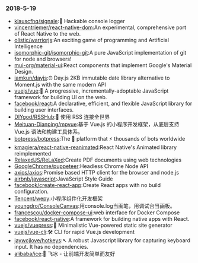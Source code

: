 ### 2018-5-19 
* [klauscfhq/signale](https://github.com//klauscfhq/signale):👋 Hackable console logger 
* [vincentriemer/react-native-dom](https://github.com//vincentriemer/react-native-dom):An experimental, comprehensive port of React Native to the web. 
* [olistic/warriorjs](https://github.com//olistic/warriorjs):An exciting game of programming and Artificial Intelligence 
* [isomorphic-git/isomorphic-git](https://github.com//isomorphic-git/isomorphic-git):A pure JavaScript implementation of git for node and browsers! 
* [mui-org/material-ui](https://github.com//mui-org/material-ui):React components that implement Google's Material Design. 
* [iamkun/dayjs](https://github.com//iamkun/dayjs):⏰ Day.js 2KB immutable date library alternative to Moment.js with the same modern API 
* [vuejs/vue](https://github.com//vuejs/vue):🖖 A progressive, incrementally-adoptable JavaScript framework for building UI on the web. 
* [facebook/react](https://github.com//facebook/react):A declarative, efficient, and flexible JavaScript library for building user interfaces. 
* [DIYgod/RSSHub](https://github.com//DIYgod/RSSHub):🍰 使用 RSS 连接全世界 
* [Meituan-Dianping/mpvue](https://github.com//Meituan-Dianping/mpvue):基于 Vue.js 的小程序开发框架，从底层支持 Vue.js 语法和构建工具体系。 
* [botpress/botpress](https://github.com//botpress/botpress):The 🤖 platform that ⚡ thousands of bots worldwide 
* [kmagiera/react-native-reanimated](https://github.com//kmagiera/react-native-reanimated):React Native's Animated library reimplemented 
* [RelaxedJS/ReLaXed](https://github.com//RelaxedJS/ReLaXed):Create PDF documents using web technologies 
* [GoogleChrome/puppeteer](https://github.com//GoogleChrome/puppeteer):Headless Chrome Node API 
* [axios/axios](https://github.com//axios/axios):Promise based HTTP client for the browser and node.js 
* [airbnb/javascript](https://github.com//airbnb/javascript):JavaScript Style Guide 
* [facebook/create-react-app](https://github.com//facebook/create-react-app):Create React apps with no build configuration. 
* [Tencent/wepy](https://github.com//Tencent/wepy):小程序组件化开发框架 
* [youngdro/ConsoleCanvas](https://github.com//youngdro/ConsoleCanvas):用console.log当画笔，用调试台当画板。 
* [francescou/docker-compose-ui](https://github.com//francescou/docker-compose-ui):web interface for Docker Compose 
* [facebook/react-native](https://github.com//facebook/react-native):A framework for building native apps with React. 
* [vuejs/vuepress](https://github.com//vuejs/vuepress):📝 Minimalistic Vue-powered static site generator 
* [vuejs/vue-cli](https://github.com//vuejs/vue-cli):🛠️ CLI for rapid Vue.js development 
* [jaywcjlove/hotkeys](https://github.com//jaywcjlove/hotkeys):➷ A robust Javascript library for capturing keyboard input. It has no dependencies. 
* [alibaba/ice](https://github.com//alibaba/ice):🚀 飞冰 - 让前端开发简单而友好 
